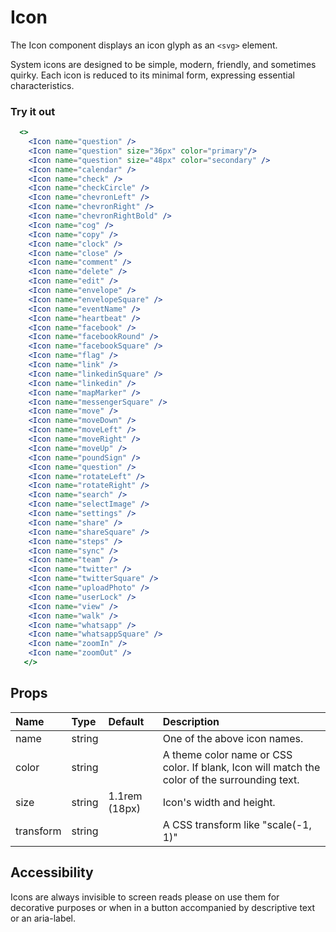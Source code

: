 # Icon

The Icon component displays an icon glyph as an `<svg>` element.

System icons are designed to be simple, modern, friendly, and sometimes quirky.
Each icon is reduced to its minimal form, expressing essential characteristics.

### Try it out

```.jsx
  <>
    <Icon name="question" />
    <Icon name="question" size="36px" color="primary"/>
    <Icon name="question" size="48px" color="secondary" />
    <Icon name="calendar" />
    <Icon name="check" />
    <Icon name="checkCircle" />
    <Icon name="chevronLeft" />
    <Icon name="chevronRight" />
    <Icon name="chevronRightBold" />
    <Icon name="cog" />
    <Icon name="copy" />
    <Icon name="clock" />
    <Icon name="close" />
    <Icon name="comment" />
    <Icon name="delete" />
    <Icon name="edit" />
    <Icon name="envelope" />
    <Icon name="envelopeSquare" />
    <Icon name="eventName" />
    <Icon name="heartbeat" />
    <Icon name="facebook" />
    <Icon name="facebookRound" />
    <Icon name="facebookSquare" />
    <Icon name="flag" />
    <Icon name="link" />
    <Icon name="linkedinSquare" />
    <Icon name="linkedin" />
    <Icon name="mapMarker" />
    <Icon name="messengerSquare" />
    <Icon name="move" />
    <Icon name="moveDown" />
    <Icon name="moveLeft" />
    <Icon name="moveRight" />
    <Icon name="moveUp" />
    <Icon name="poundSign" />
    <Icon name="question" />
    <Icon name="rotateLeft" />
    <Icon name="rotateRight" />
    <Icon name="search" />
    <Icon name="selectImage" />
    <Icon name="settings" />
    <Icon name="share" />
    <Icon name="shareSquare" />
    <Icon name="steps" />
    <Icon name="sync" />
    <Icon name="team" />
    <Icon name="twitter" />
    <Icon name="twitterSquare" />
    <Icon name="uploadPhoto" />
    <Icon name="userLock" />
    <Icon name="view" />
    <Icon name="walk" />
    <Icon name="whatsapp" />
    <Icon name="whatsappSquare" />
    <Icon name="zoomIn" />
    <Icon name="zoomOut" />
   </>
```

## Props

| Name      | Type   | Default       | Description                                                                                   |
| :-------- | :----- | :------------ | :-------------------------------------------------------------------------------------------- |
| name      | string |               | One of the above icon names.                                                                  |
| color     | string |               | A theme color name or CSS color. If blank, Icon will match the color of the surrounding text. |
| size      | string | 1.1rem (18px) | Icon's width and height.                                                                      |
| transform | string |               | A CSS transform like "scale(-1, 1)"                                                           |

## Accessibility

Icons are always invisible to screen reads please on use them for decorative purposes or when in a button accompanied by descriptive text or an aria-label.
